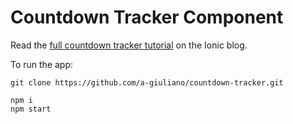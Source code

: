 # Countdown Tracker Component

Read the [full countdown tracker tutorial](https://ionicframework.com/blog/building-with-stencil-countdown-tracker/) on the Ionic blog.

To run the app:

```
git clone https://github.com/a-giuliano/countdown-tracker.git

npm i
npm start
```
